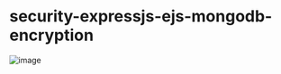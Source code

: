 # security-expressjs-ejs-mongodb-encryption
![image](https://github.com/rkapril/security-expressjs-ejs-mongodb-encryption/assets/61505106/fefaafa6-3548-49c3-98e9-5decf7b2c61b)
